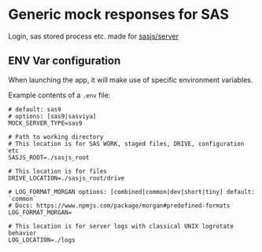 # Generic mock responses for SAS

Login, sas stored process etc. made for [sasjs/server](https://github.com/sasjs/server)

## ENV Var configuration

When launching the app, it will make use of specific environment variables.

Example contents of a `.env` file:

```
# default: sas9
# options: [sas9|sasviya]
MOCK_SERVER_TYPE=sas9

# Path to working directory
# This location is for SAS WORK, staged files, DRIVE, configuration etc
SASJS_ROOT=./sasjs_root

# This location is for files
DRIVE_LOCATION=./sasjs_root/drive

# LOG_FORMAT_MORGAN options: [combined|common|dev|short|tiny] default: `common`
# Docs: https://www.npmjs.com/package/morgan#predefined-formats
LOG_FORMAT_MORGAN=

# This location is for server logs with classical UNIX logrotate behavior
LOG_LOCATION=./logs
```
